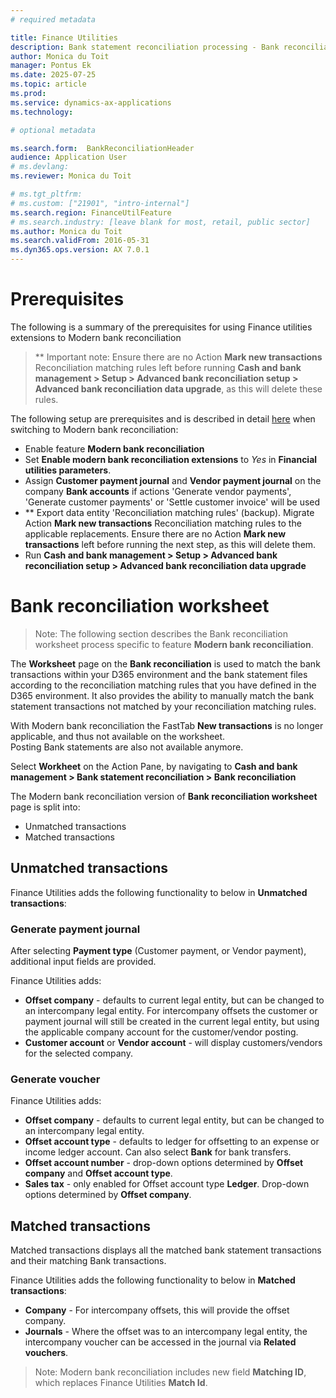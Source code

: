 ```yaml
---
# required metadata

title: Finance Utilities 
description: Bank statement reconciliation processing - Bank reconciliation worksheet 
author: Monica du Toit
manager: Pontus Ek
ms.date: 2025-07-25
ms.topic: article
ms.prod: 
ms.service: dynamics-ax-applications
ms.technology: 

# optional metadata

ms.search.form:  BankReconciliationHeader
audience: Application User
# ms.devlang: 
ms.reviewer: Monica du Toit

# ms.tgt_pltfrm: 
# ms.custom: ["21901", "intro-internal"]
ms.search.region: FinanceUtilFeature
# ms.search.industry: [leave blank for most, retail, public sector]
ms.author: Monica du Toit
ms.search.validFrom: 2016-05-31
ms.dyn365.ops.version: AX 7.0.1
---
```


# Prerequisites

The following is a summary of the prerequisites for using Finance utilities extensions to Modern bank reconciliation

> ** Important note: Ensure there are no Action **Mark new transactions** Reconciliation matching rules left before running **Cash and bank management > Setup > Advanced bank reconciliation setup > Advanced bank reconciliation data upgrade**, as this will delete these rules. 

The following setup are prerequisites and is described in detail [here](../../Setup/CASH-AND-BANK-MANAGEMENT/Modern-bank-reconciliation.md) when switching to Modern bank reconciliation:
- Enable feature **Modern bank reconciliation**
- Set **Enable modern bank reconciliation extensions** to _Yes_ in **Financial utilities parameters**.
- Assign **Customer payment journal** and **Vendor payment journal** on the company **Bank accounts** if actions 'Generate vendor payments', 'Generate customer payments' or 'Settle customer invoice' will be used
- ** Export data entity 'Reconciliation matching rules' (backup). Migrate Action **Mark new transactions** Reconciliation matching rules to the applicable replacements. Ensure there are no Action **Mark new transactions** left before running the next step, as this will delete them.
- Run **Cash and bank management > Setup > Advanced bank reconciliation setup > Advanced bank reconciliation data upgrade**

# Bank reconciliation worksheet

> Note: The following section describes the Bank reconciliation worksheet process specific to feature **Modern bank reconciliation**.

The **Worksheet** page on the **Bank reconciliation** is used to match the bank transactions within your D365 environment and the bank statement files according to the reconciliation matching rules that you have defined in the D365 environment. It also provides the ability to manually match the bank statement transactions not matched by your reconciliation matching rules.

With Modern bank reconciliation the FastTab **New transactions** is no longer applicable, and thus not available on the worksheet. <br>
Posting Bank statements are also not available anymore.

Select **Workheet** on the Action Pane, by navigating to **Cash and bank management > Bank statement reconciliation > Bank reconciliation**

The Modern bank reconciliation version of **Bank reconciliation worksheet** page is split into:
- Unmatched transactions
- Matched transactions

## Unmatched transactions

Finance Utilities adds the following functionality to below in **Unmatched transactions**:

### Generate payment journal

After selecting **Payment type** (Customer payment, or Vendor payment), additional input fields are provided. <br> 

Finance Utilities adds:
- **Offset company** - defaults to current legal entity, but can be changed to an intercompany legal entity. For intercompany offsets the customer or payment journal will still be created in the current legal entity, but using the applicable company account for the customer/vendor posting.
- **Customer account** or **Vendor account** - will display customers/vendors for the selected company. 

### Generate voucher

Finance Utilities adds:
- **Offset company** - defaults to current legal entity, but can be changed to an intercompany legal entity.
- **Offset account type** - defaults to ledger for offsetting to an expense or income ledger account. Can also select **Bank** for bank transfers.
- **Offset account number** - drop-down options determined by **Offset company** and **Offset account type**.
- **Sales tax** - only enabled for Offset account type **Ledger**. Drop-down options determined by **Offset company**.

## Matched transactions

Matched transactions displays all the matched bank statement transactions and their matching Bank transactions.

Finance Utilities adds the following functionality to below in **Matched transactions**:
- **Company** - For intercompany offsets, this will provide the offset company.
- **Journals** - Where the offset was to an intercompany legal entity, the intercompany voucher can be accessed in the journal via **Related vouchers**.


> Note: Modern bank reconciliation includes new field **Matching ID**, which replaces Finance Utilities **Match Id**.


